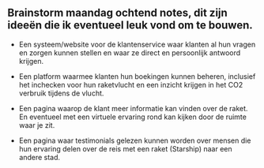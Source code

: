 ## Brainstorm maandag ochtend notes, dit zijn ideeën die ik eventueel leuk vond om te bouwen.

- Een systeem/website voor de klantenservice waar klanten al hun vragen en zorgen kunnen stellen en waar ze direct en persoonlijk antwoord krijgen.

- Een platform waarmee klanten hun boekingen kunnen beheren, inclusief het inchecken voor hun raketvlucht en een inzicht krijgen in het CO2 verbruik tijdens de     vlucht.

- Een pagina waarop de klant meer informatie kan vinden over de raket. En eventueel met een virtuele ervaring rond kan kijken door de ruimte waar je zit.

- Een pagina waar testimonials gelezen kunnen worden over mensen die hun ervaring delen over de reis met een raket (Starship) naar een andere stad. 